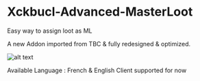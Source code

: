 # Xckbucl-Advanced-MasterLoot
Easy way to assign loot as ML

A new Addon imported from TBC & fully redesigned & optimized.

![alt text](https://image.ibb.co/mS2exS/Screenshot_1.png)


Available Language : French & English Client supported for now

